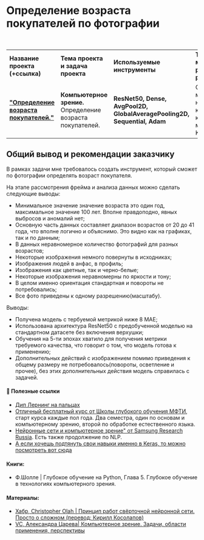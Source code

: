 # Определение возраста покупателей по фотографии

<br/>
<table>
    <tr>
        <td><b>Название проекта (+ссылка)</b></td>
        <td><b>Тема проекта и задача проекта</b></td>
        <td><b>Используемые инструменты</b></td>
        <td><b>Темы инф. материалов и рекомендации ревьювера</b></td>
    </tr>
    <tr>
        <td><a href="https://github.com/DinoWithPython/ds_practicum_projects/blob/main/Определение%20возраста%20покупателей/11%20Определение%20возраста%20покупателей.ipynb" target="_blank"><b>"Определение возраста покупателей."</b></a></td>
        <td><b>Компьютерное зрение.</b> Определение возраста покупателей.</td>
        <td><b>ResNet50, Dense, AvgPool2D, GlobalAveragePooling2D, Sequential, Adam</b></td>
        <td>Ссылки на материалы по нейронкам, кбесплатные курсы, материалы по Keras</td>
    </tr>
</table>

## Общий вывод и рекомендации заказчику
В рамках задачи мне требовалось создать инструмент, который сможет по фотографии определять возраст покупателя.

На этапе рассмотрения фрейма и анализа данных можно сделать следующие выводы:
* Минимальное значение значение возраста это один год, максимальное значение 100 лет. Вполне правдоподно, явных выбросов и аномалий нет;
* Основную часть данных составляет диапазон возрастов от 20 до 41 года, что вполне логично и объяснимо. Это видно как на графиках, так и по данным;
* В данных неравномерное количество фотографий для разных возрастов;
* Некоторые изображения немного повернуты в исходниках;
* Изображения людей в анфас, в профиль;
* Изображения как цветные, так и черно-белые;
* Некоторые изображения неравномерны по яркости и тону;
* В целом именно ориентация стандартная и повороты не потребовались;
* Все фото приведены к одному разрешению(масштабу).

Выводы:   
* Получена модель с тербуемой метрикой ниже 8 МАЕ;
* Использована архитектура ResNet50 с предобученной моделью на стандартном датасете без включения верхушки;
* Обучения на 5-ти эпохах хватило для получения метрики требуемого качества, что говорит о том, что модель готова к применению;
* Дополнительных действий с изображением помимо приведения к общему размеру не потребовалось(повороты, осветление и прочее), без этих дополнительных действия модель справилась с задачей.


#### 📖 **Полезные ссылки**
* [Дип Лернинг на пальцах](https://www.youtube.com/playlist?list=PL5FkQ0AF9O_o2Eb5Qn8pwCDg7TniyV1Wb)
* [Отличный бесплатный курс от Школы глубокого обучения МФТИ](https://stepik.org/org/dlschool), старт курса каждые пол года. Два семестра, один по основам и компьютерному зрению, второй по обработке естественного языка.
* [Нейронные сети и компьютерное зрение" от Samsung Research Russia](https://stepik.org/course/50352/syllabus). Есть также продолжение по NLP.  
* [А если хочешь подтянуть свои навыки именно в Keras, то можно посмотреть вот сюда](https://www.asozykin.ru/courses/nnpython)

#### Книги:
* Ф.Шолле | Глубокое обучение на Python, Глава 5. Глубокое обучение в технологиях компьютерного зрения.

#### Материалы:
* [Хабр, Christopher Olah | Принцип работ свёрточной нейронной сети. Просто о сложном (перевод: Кирилл Косолапов)](https://habr.com/ru/articles/416777/)
* [VC, Александра Царева| Компьютерное зрение. Задачи, области применения, перспективы](https://vc.ru/ml/166105-kompyuternoe-zrenie-zadachi-oblasti-primeneniya-perspektivy)